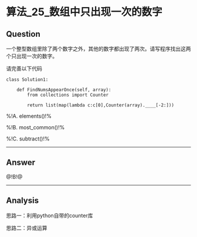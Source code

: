 # 算法_25_数组中只出现一次的数字


## Question
一个整型数组里除了两个数字之外，其他的数字都出现了两次。请写程序找出这两个只出现一次的数字。

请完善以下代码

```
class Solution1:

    def FindNumsAppearOnce(self, array):
        from collections import Counter

        return list(map(lambda c:c[0],Counter(array).____[-2:]))
```



%!A. elements()!%

%!B. most_common()!%

%!C. subtract()!%

----

## Answer
@!B!@

----

## Analysis

思路一：利用python自带的counter库

思路二：异或运算